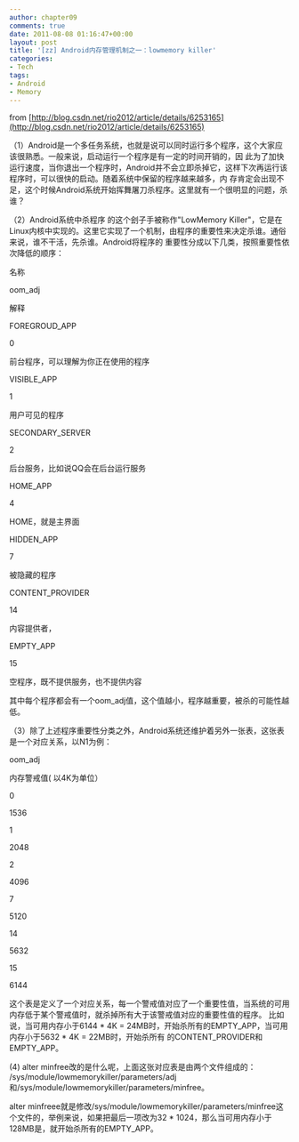 ```yaml
---
author: chapter09
comments: true
date: 2011-08-08 01:16:47+00:00
layout: post
title: '[zz] Android内存管理机制之一：lowmemory killer'
categories:
- Tech
tags:
- Android
- Memory
---
```


from [http://blog.csdn.net/rio2012/article/details/6253165](http://blog.csdn.net/rio2012/article/details/6253165)

（1）Android是一个多任务系统，也就是说可以同时运行多个程序，这个大家应该很熟悉。一般来说，启动运行一个程序是有一定的时间开销的，因 此为了加快运行速度，当你退出一个程序时，Android并不会立即杀掉它，这样下次再运行该程序时，可以很快的启动。随着系统中保留的程序越来越多，内 存肯定会出现不足，这个时候Android系统开始挥舞屠刀杀程序。这里就有一个很明显的问题，杀谁？

（2）Android系统中杀程序 的这个刽子手被称作"LowMemory Killer"，它是在Linux内核中实现的。这里它实现了一个机制，由程序的重要性来决定杀谁。通俗来说，谁不干活，先杀谁。Android将程序的 重要性分成以下几类，按照重要性依次降低的顺序：

名称


oom_adj


解释






FOREGROUD_APP


0


前台程序，可以理解为你正在使用的程序






VISIBLE_APP


1


用户可见的程序






SECONDARY_SERVER


2


后台服务，比如说QQ会在后台运行服务






HOME_APP


4


HOME，就是主界面






HIDDEN_APP


7


被隐藏的程序






CONTENT_PROVIDER


14


内容提供者，






EMPTY_APP


15


空程序，既不提供服务，也不提供内容




其中每个程序都会有一个oom_adj值，这个值越小，程序越重要，被杀的可能性越低。

（3）除了上述程序重要性分类之外，Android系统还维护着另外一张表，这张表是一个对应关系，以N1为例：








oom_adj


内存警戒值( 以4K为单位）






0


1536






1


2048






2


4096






7


5120






14


5632






15


6144




这个表是定义了一个对应关系，每一个警戒值对应了一个重要性值，当系统的可用内存低于某个警戒值时，就杀掉所有大于该警戒值对应的重要性值的程序。 比如说，当可用内存小于6144 * 4K = 24MB时，开始杀所有的EMPTY_APP，当可用内存小于5632 * 4K = 22MB时，开始杀所有
的CONTENT_PROVIDER和EMPTY_APP。

(4) alter minfree改的是什么呢，上面这张对应表是由两个文件组成的：
/sys/module/lowmemorykiller/parameters/adj和/sys/module/lowmemorykiller/parameters/minfree。

alter minfreee就是修改/sys/module/lowmemorykiller/parameters/minfree这个文件的，举例来说，如果把最后一项改为32 * 1024，那么当可用内存小于128MB是，就开始杀所有的EMPTY_APP。


